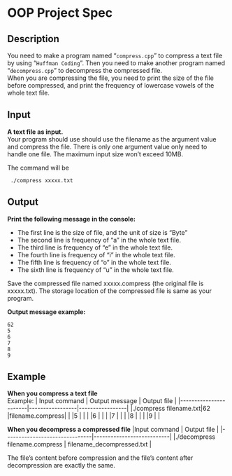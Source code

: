 # OOP Project Spec
## Description
You need to make a program named “`compress.cpp`” to compress a text file by using “`Huffman Coding`”. Then you need to make another program named “`decompress.cpp`” to decompress the compressed file.    
When you are compressing the file, you need to print the size of the file before compressed, and print the frequency of lowercase vowels of the whole text file.

## Input
**A text file as input.**  
Your program should use should use the filename as the argument value and compress the file. There is only one argument value only need to handle one file. The maximum input size won’t exceed 10MB.    
     
The command will be
```
 ./compress xxxxx.txt    
```

## Output
**Print the following message in the console:**
* The first line is the size of file, and the unit of size is “Byte”    
* The second line is frequency of “a” in the whole text file.     
* The third line is frequency of “e” in the whole text file.     
* The fourth line is frequency of “i” in the whole text file.      
* The fifth line is frequency of “o” in the whole text file.     
* The sixth line is frequency of “u” in the whole text file.       


Save the compressed file named xxxxx.compress (the original file is xxxxx.txt). The storage location of the compressed file is same as your program.     

**Output message example:**
```
62
5
6
7 
8 
9
```

## Example
**When you compress a text file**     
Example:
| Input command         | Output message  | Output file     |
|-----------------------|-----------------|-----------------|
|./compress filename.txt|62               |filename.compress|
|                       |5                |                 |
|                       |6                |                 |
|                       |7                |                 |
|                       |8                |                 |
|                       |9                |                 |

        
**When you decompress a compressed file**
|Input command                  | Output file               |
|-------------------------------|---------------------------|
|./decompress filename.compress | filename_decompressed.txt |
     
The file’s content before compression and the file’s content after decompression are exactly the same.
